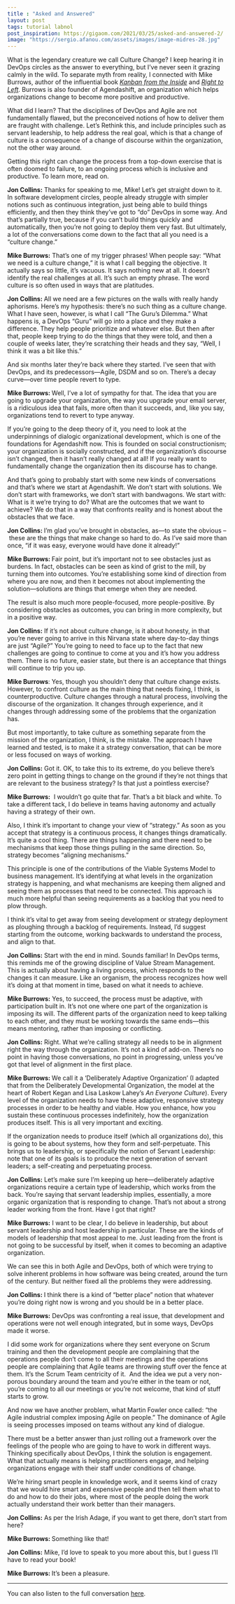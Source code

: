 ```yaml
---
title : "Asked and Answered"
layout: post
tags: tutorial labnol
post_inspiration: https://gigaom.com/2021/03/25/asked-and-answered-2/
image: "https://sergio.afanou.com/assets/images/image-midres-28.jpg"
---
```


<p>What is the legendary creature we call Culture Change? I keep hearing it in DevOps circles as the answer to everything, but I’ve never seen it grazing calmly in the wild. To separate myth from reality, I connected with Mike Burrows, author of the influential book <a href="https://www.amazon.com/Kanban-Inside-Understand-connect-introduce/dp/0985305193" target="_blank" rel="noopener"><em>Kanban from the Inside</em></a> and <a href="https://www.amazon.com/Right-Left-digital-leaders-guide/dp/1789555310" target="_blank" rel="noopener"><em>Right to Left</em></a>. Burrows is also founder of Agendashift, an organization which helps organizations change to become more positive and productive.</p>
<p>What did I learn? That the disciplines of DevOps and Agile are not fundamentally flawed, but the preconceived notions of how to deliver them are fraught with challenge. Let’s Rethink this, and include principles such as servant leadership, to help address the real goal, which is that a change of culture is a consequence of a change of discourse within the organization, not the other way around.</p>
<p>Getting this right can change the process from a top-down exercise that is often doomed to failure, to an ongoing process which is inclusive and productive. To learn more, read on.</p>
<p><strong>Jon Collins:</strong> Thanks for speaking to me, Mike! Let’s get straight down to it. In software development circles, people already struggle with simpler notions such as continuous integration, just being able to build things efficiently, and then they think they&#8217;ve got to “do” DevOps in some way. And that&#8217;s partially true, because if you can&#8217;t build things quickly and automatically, then you&#8217;re not going to deploy them very fast. But ultimately, a lot of the conversations come down to the fact that all you need is a “culture change.”</p>
<p><strong>Mike Burrows:</strong> That&#8217;s one of my trigger phrases! When people say: “What we need is a culture change,” it is what I call begging the objective. It actually says so little, it’s vacuous. It says nothing new at all. It doesn&#8217;t identify the real challenges at all. It&#8217;s such an empty phrase. The word culture is so often used in ways that are platitudes.</p>
<p><strong>Jon Collins: </strong>All we need are a few pictures on the walls with really handy aphorisms. Here&#8217;s my hypothesis: there&#8217;s no such thing as a culture change. What I have seen, however, is what I call “The Guru’s Dilemma.” What happens is, a DevOps “Guru” will go into a place and they make a difference. They help people prioritize and whatever else. But then after that, people keep trying to do the things that they were told, and then a couple of weeks later, they&#8217;re scratching their heads and they say, “Well, I think it was a bit like this.”</p>
<p>And six months later they&#8217;re back where they started. I&#8217;ve seen that with DevOps, and its predecessors—Agile, DSDM and so on. There’s a decay curve—over time people revert to type.</p>
<p><strong>Mike Burrows: </strong>Well, I&#8217;ve a lot of sympathy for that. The idea that you are going to upgrade your organization, the way you upgrade your email server, is a ridiculous idea that fails, more often than it succeeds, and, like you say, organizations tend to revert to type anyway.</p>
<p>If you&#8217;re going to the deep theory of it, you need to look at the underpinnings of dialogic organizational development, which is one of the foundations for Agendashift now. This is founded on social constructionism; your organization is socially constructed, and if the organization’s discourse isn&#8217;t changed, then it hasn&#8217;t really changed at all! If you really want to fundamentally change the organization then its discourse has to change.</p>
<p>And that&#8217;s going to probably start with some new kinds of conversations and that&#8217;s where we start at Agendashift. We don&#8217;t start with solutions. We don&#8217;t start with frameworks, we don&#8217;t start with bandwagons. We start with: What is it we&#8217;re trying to do? What are the outcomes that we want to achieve? We do that in a way that confronts reality and is honest about the obstacles that we face.</p>
<p><strong>Jon Collins: </strong>I’m glad you’ve brought in obstacles, as—to state the obvious – these are the things that make change so hard to do. As I’ve said more than once, “if it was easy, everyone would have done it already!”</p>
<p><strong>Mike Burrows: </strong>Fair point, but it’s important not to see obstacles just as burdens. In fact, obstacles can be seen as kind of grist to the mill, by turning them into outcomes. You&#8217;re establishing some kind of direction from where you are now, and then it becomes not about implementing the solution—solutions are things that emerge when they are needed.</p>
<p>The result is also much more people-focused, more people-positive. By considering obstacles as outcomes, you can bring in more complexity, but in a positive way.</p>
<p><strong>Jon Collins:</strong> If it&#8217;s not about culture change, is it about honesty, in that you&#8217;re never going to arrive in this Nirvana state where day-to-day things are just “Agile?” You&#8217;re going to need to face up to the fact that new challenges are going to continue to come at you and it&#8217;s how you address them. There is no future, easier state, but there is an acceptance that things will continue to trip you up.</p>
<p><strong>Mike Burrows</strong>: Yes, though you shouldn’t deny that culture change exists. However, to confront culture as the main thing that needs fixing, I think, is counterproductive. Culture changes through a natural process, involving the discourse of the organization. It changes through experience, and it changes through addressing some of the problems that the organization has.</p>
<p>But most importantly, to take culture as something separate from the mission of the organization, I think, is the mistake. The approach I have learned and tested, is to make it a strategy conversation, that can be more or less focused on ways of working.</p>
<p><strong>Jon Collins:</strong> Got it. OK, to take this to its extreme, do you believe there&#8217;s zero point in getting things to change on the ground if they&#8217;re not things that are relevant to the business strategy? Is that just a pointless exercise?</p>
<p><strong>Mike Burrows:</strong>  I wouldn&#8217;t go quite that far. That&#8217;s a bit black and white. To take a different tack, I do believe in teams having autonomy and actually having a strategy of their own.</p>
<p>Also, I think it’s important to change your view of “strategy.” As soon as you accept that strategy is a continuous process, it changes things dramatically. It&#8217;s quite a cool thing. There are things happening and there need to be mechanisms that keep those things pulling in the same direction. So, strategy becomes “aligning mechanisms.”</p>
<p>This principle is one of the contributions of the Viable Systems Model to business management. It&#8217;s identifying at what levels in the organization strategy is happening, and what mechanisms are keeping them aligned and seeing them as processes that need to be connected. This approach is much more helpful than seeing requirements as a backlog that you need to plow through.</p>
<p>I think it’s vital to get away from seeing development or strategy deployment as ploughing through a backlog of requirements. Instead, I’d suggest starting from the outcome, working backwards to understand the process, and align to that.</p>
<p><strong>Jon Collins:</strong> Start with the end in mind. Sounds familiar! In DevOps terms, this reminds me of the growing discipline of Value Stream Management. This is actually about having a living process, which responds to the changes it can measure. Like an organism, the process recognizes how well it&#8217;s doing at that moment in time, based on what it needs to achieve.</p>
<p><strong>Mike Burrows:</strong> Yes, to succeed, the process must be adaptive, with participation built in. It&#8217;s not one where one part of the organization is imposing its will. The different parts of the organization need to keep talking to each other, and they must be working towards the same ends—this means mentoring, rather than imposing or conflicting.</p>
<p><strong>Jon Collins:</strong> Right. What we’re calling strategy all needs to be in alignment right the way through the organization. It&#8217;s not a kind of add-on. There&#8217;s no point in having those conversations, no point in progressing, unless you&#8217;ve got that level of alignment in the first place.</p>
<p><strong>Mike Burrows: </strong>We call it a ‘Deliberately Adaptive Organization’ (I adapted that from the Deliberately Developmental Organization, the model at the heart of Robert Kegan and Lisa Laskow Lahey’s <em>An Everyone Culture</em>). Every level of the organization needs to have these adaptive, responsive strategy processes in order to be healthy and viable. How you enhance, how you sustain these continuous processes indefinitely, how the organization produces itself. This is all very important and exciting.</p>
<p>If the organization needs to produce itself (which all organizations do), this is going to be about systems, how they form and self-perpetuate. This brings us to leadership, or specifically the notion of Servant Leadership: note that one of its goals is to produce the next generation of servant leaders; a self-creating and perpetuating process.</p>
<p><strong>Jon Collins:</strong> Let’s make sure I’m keeping up here—deliberately adaptive organizations require a certain type of leadership, which works from the back. You&#8217;re saying that servant leadership implies, essentially, a more organic organization that is responding to change. That&#8217;s not about a strong leader working from the front. Have I got that right?</p>
<p><strong>Mike Burrows:</strong> I want to be clear, I do believe in leadership, but about servant leadership and host leadership in particular. These are the kinds of models of leadership that most appeal to me. Just leading from the front is not going to be successful by itself, when it comes to becoming an adaptive organization.</p>
<p>We can see this in both Agile and DevOps, both of which were trying to solve inherent problems in how software was being created, around the turn of the century. But neither fixed all the problems they were addressing.</p>
<p><strong>Jon Collins: </strong>I think there is a kind of “better place” notion that whatever you&#8217;re doing right now is wrong and you should be in a better place.</p>
<p><strong>Mike Burrows:</strong> DevOps was confronting a real issue, that development and operations were not well enough integrated, but in some ways, DevOps made it worse.</p>
<p>I did some work for organizations where they sent everyone on Scrum training and then the development people are complaining that the operations people don&#8217;t come to all their meetings and the operations people are complaining that Agile teams are throwing stuff over the fence at them. It’s the Scrum Team centricity of it.  And the idea we put a very non-porous boundary around the team and you&#8217;re either in the team or not, you&#8217;re coming to all our meetings or you&#8217;re not welcome, that kind of stuff starts to grow.</p>
<p>And now we have another problem, what Martin Fowler once called: “the Agile industrial complex imposing Agile on people.” The dominance of Agile is seeing processes imposed on teams without any kind of dialogue.</p>
<p>There must be a better answer than just rolling out a framework over the feelings of the people who are going to have to work in different ways. Thinking specifically about DevOps, I think the solution is engagement. What that actually means is helping practitioners engage, and helping organizations engage with their staff under conditions of change.</p>
<p>We&#8217;re hiring smart people in knowledge work, and it seems kind of crazy that we would hire smart and expensive people and then tell them what to do and how to do their jobs, where most of the people doing the work actually understand their work better than their managers.</p>
<p><strong>Jon Collins:</strong> As per the Irish Adage, if you want to get there, don’t start from here?</p>
<p><strong>Mike Burrows: </strong>Something like that!</p>
<p><strong>Jon Collins:</strong> Mike, I’d love to speak to you more about this, but I guess I’ll have to read your book!</p>
<p><strong>Mike Burrows: </strong>It’s been a pleasure.</p>
<hr />
<p>You can also listen to the full conversation <a href="https://gigaom.com/episode/voices-in-innovation-jon-collins-speaks-with-mike-burrows-about-devops-agility-and-vsm/" target="_blank" rel="noopener">here</a>.</p>
